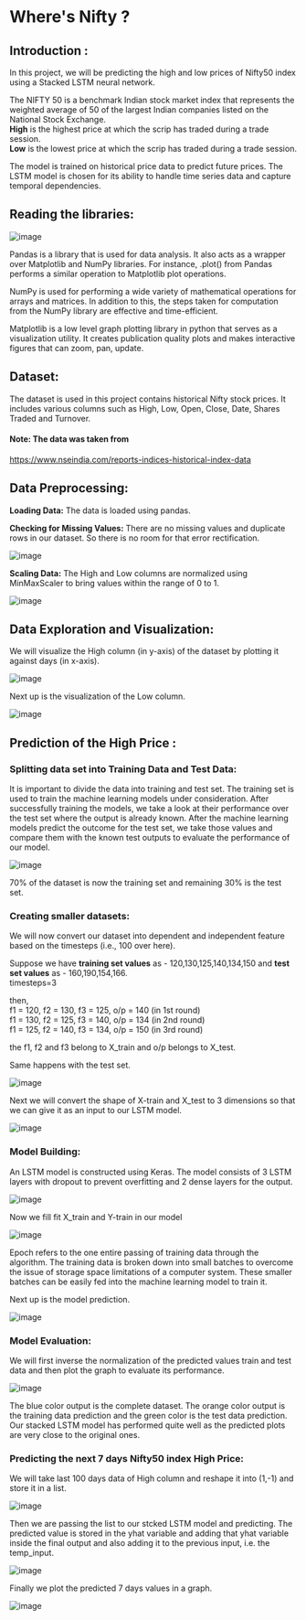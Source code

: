  # Where's Nifty ?

## **Introduction :**

In this project, we will be predicting the high and low prices of Nifty50 index using a Stacked LSTM neural network. 

The NIFTY 50 is a benchmark Indian stock market index that represents the weighted average of 50 of the largest Indian companies listed on the National Stock Exchange.
<br>**High** is the highest price at which the scrip has traded during a trade session.
<br>**Low** is the lowest price at which the scrip has traded during a trade session.

The model is trained on historical price data to predict future prices. The LSTM model is chosen for its ability to handle time series data and capture temporal dependencies.

## **Reading the libraries:**

![image](https://github.com/nirakshi2003/Nifty50_Prediction/assets/96014974/46ab76ca-c6e7-4cc4-b7b7-846dc4b24375)

Pandas is a library that is used for data analysis. It also acts as a wrapper over Matplotlib and NumPy libraries. For instance, .plot() from Pandas performs a similar operation to Matplotlib plot operations.

NumPy is used for performing a wide variety of mathematical operations for arrays and matrices. In addition to this, the steps taken for computation from the NumPy library are effective and time-efficient.

Matplotlib is a low level graph plotting library in python that serves as a visualization utility. It creates publication quality plots and makes interactive figures that can zoom, pan, update.

## **Dataset:**

The dataset is used in this project contains historical Nifty stock prices. It includes various columns such as High, Low, Open, Close, Date, Shares Traded and Turnover.

#### Note: The data was taken from 
https://www.nseindia.com/reports-indices-historical-index-data

## **Data Preprocessing:**

**Loading Data:** The data is loaded using pandas.

**Checking for Missing Values:** There are no missing values and duplicate rows in our dataset. So there is no room for that error rectification.

![image](https://github.com/nirakshi2003/Nifty50_Prediction/assets/96014974/5a99072d-1ca5-4a8d-93aa-fc40080934aa)

**Scaling Data:** The High and Low columns are normalized using MinMaxScaler to bring values within the range of 0 to 1.

![image](https://github.com/nirakshi2003/Nifty50_Prediction/assets/96014974/1e50c00c-d22a-4a44-b57b-8ecd98f8a67d)


## **Data Exploration and Visualization:**  

We will visualize the High column (in y-axis) of the dataset by plotting it against days (in x-axis).

![image](https://github.com/nirakshi2003/Nifty50_Prediction/assets/96014974/6ade5d7b-0d35-4c07-af7f-6ddfc409e829)

Next up is the visualization of the Low column.

![image](https://github.com/nirakshi2003/Nifty50_Prediction/assets/96014974/3c332c91-283f-4dc2-93c9-64e1cfb456f6)

## **Prediction of the High Price :**

### **Splitting data set into Training Data and Test Data:**

It is important to divide the data into training and test set. The training set is used to train the machine learning models under consideration. After successfully training the models, we take a look at their performance over the test set where the output is already known. After the machine learning models predict the outcome for the test set, we take those values and compare them with the known test outputs to evaluate the performance of our model.

![image](https://github.com/nirakshi2003/Nifty50_Prediction/assets/96014974/b2e06e62-915b-49b9-8530-c6f1f599dcf3)

70% of the dataset is now the training set and remaining 30% is the test set.

### **Creating smaller datasets:**

We will now convert our dataset into dependent and independent feature based on the timesteps (i.e., 100 over here).

Suppose we have **training set values** as - 120,130,125,140,134,150 and **test set values** as - 160,190,154,166.
<br> timesteps=3

then, 
<br>f1 = 120, f2 = 130, f3 = 125, o/p = 140 (in 1st round)
<br>f1 = 130, f2 = 125, f3 = 140, o/p = 134 (in 2nd round)
<br>f1 = 125, f2 = 140, f3 = 134, o/p = 150 (in 3rd round)

the f1, f2 and f3 belong to X_train and o/p belongs to X_test.

Same happens with the test set.
 
![image](https://github.com/nirakshi2003/Nifty50_Prediction/assets/96014974/6f48d29d-b0eb-4d3b-af5d-ca8921996c0b)

Next we will convert the shape of X-train and X_test to 3 dimensions so that we can give it as an input to our LSTM model.

![image](https://github.com/nirakshi2003/Nifty50_Prediction/assets/96014974/8898d295-b12a-4337-acd9-b08c4fef5652)


### **Model Building:**

An LSTM model is constructed using Keras. The model consists of 3 LSTM layers with dropout to prevent overfitting and 2 dense layers for the output.

![image](https://github.com/nirakshi2003/Nifty50_Prediction/assets/96014974/35d6cd51-262a-44c4-a683-5b7258bbf216)

Now we fill fit X_train and Y-train in our model

![image](https://github.com/nirakshi2003/Nifty50_Prediction/assets/96014974/1f9b5a99-b38b-4a20-84ac-7bc5d623b4f0)

Epoch refers to the one entire passing of training data through the algorithm. The training data is broken down into small batches to overcome the issue of storage space limitations of a computer system. These smaller batches can be easily fed into the machine learning model to train it. 

Next up is the model prediction.

![image](https://github.com/nirakshi2003/Nifty50_Prediction/assets/96014974/482a533b-656a-49ce-ac2c-4ca0c3326f13)

### **Model Evaluation:**

We will first inverse the normalization of the predicted values train and test data and then plot the graph to evaluate its performance.

![image](https://github.com/nirakshi2003/Nifty50_Prediction/assets/96014974/41240709-ae95-45bb-8212-a9f4a4363cad)

The blue color output is the complete dataset. The orange color output is the training data prediction and the green color is the test data prediction.
<br> Our stacked LSTM model has performed quite well as the predicted plots are very close to the original ones.

### **Predicting the next 7 days Nifty50 index High Price:**

We will take last 100 days data of High column and reshape it into (1,-1) and store it in a list.

![image](https://github.com/nirakshi2003/Nifty50_Prediction/assets/96014974/0407a819-c399-4c1c-b03c-651ccdb1d2ff)


Then we are passing the list to our stcked LSTM model and predicting. The predicted value is stored in the yhat variable and adding that yhat variable inside the final output and also adding it to the previous input, i.e. the temp_input.

![image](https://github.com/nirakshi2003/Nifty50_Prediction/assets/96014974/57d91302-b4a0-4808-900b-4c7ae8f43a72)

Finally we plot the predicted 7 days values in a graph.

![image](https://github.com/nirakshi2003/Nifty50_Prediction/assets/96014974/71c97e15-2d66-4f89-ba28-3d489e53bf62)
